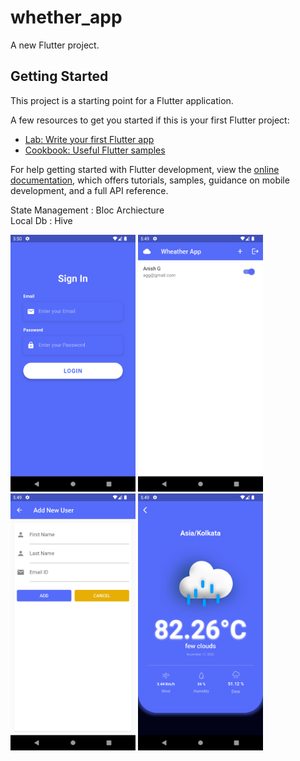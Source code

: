 # whether_app

A new Flutter project.

## Getting Started

This project is a starting point for a Flutter application.

A few resources to get you started if this is your first Flutter project:

- [Lab: Write your first Flutter app](https://docs.flutter.dev/get-started/codelab)
- [Cookbook: Useful Flutter samples](https://docs.flutter.dev/cookbook)

For help getting started with Flutter development, view the
[online documentation](https://docs.flutter.dev/), which offers tutorials,
samples, guidance on mobile development, and a full API reference.


State Management : Bloc Archiecture <br>
Local Db : Hive 

<img src="screenshots/a.png" width="200" />
<img src="screenshots/b.png" width="200" />
<img src="screenshots/c.png" width="200" />
<img src="screenshots/d.png" width="200" />



